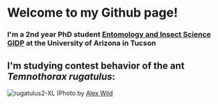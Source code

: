 # Welcome to my Github page!
### I'm a 2nd year PhD student <a href="https://insects.arizona.edu/"> Entomology and Insect Science GIDP</a> at the University of Arizona in Tucson


## I'm studying contest behavior of the ant <i>Temnothorax rugatulus</i>:
![rugatulus2-XL](https://github.com/user-attachments/assets/13409c79-9bfd-483e-a921-c3dcc20cb66e)
(Photo by <a href="https://www.alexanderwild.com/"> Alex Wild</a>


<!--
**emilianocal/emilianocal** is a ✨ _special_ ✨ repository because its `README.md` (this file) appears on your GitHub profile.

Here are some ideas to get you started:

- 🔭 I’m currently working on ...
- 🌱 I’m currently learning ...
- 👯 I’m looking to collaborate on ...
- 🤔 I’m looking for help with ...
- 💬 Ask me about ...
- 📫 How to reach me: ...
- 😄 Pronouns: ...
- ⚡ Fun fact: ...
-->
